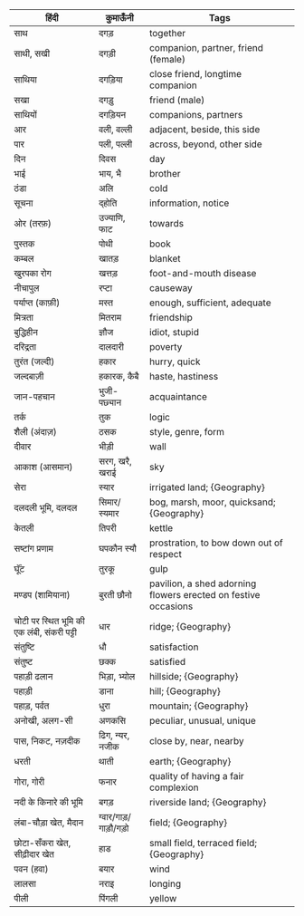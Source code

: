 हिंदी | कुमाऊँनी | Tags 
--- | --- | --- 
साथ | दगड़ | together
साथी, सखी | दगड़ी | companion, partner, friend (female)
साथिया | दगड़िया | close friend, longtime companion
सखा | दगड़ु | friend (male)
साथियों | दगड़ियन | companions, partners
आर | वली, वल्ली | adjacent, beside, this side
पार | पली, पल्ली | across, beyond, other side
दिन | दिवस | day
भाई | भाय, भै | brother
ठंडा | अलि | cold
सूचना | द्होति | information, notice
ओर (तरफ़) | उज्याणि, फाट | towards
पुस्तक | पोथी | book
कम्बल | खातड़ | blanket
खुरपका रोग | खत्तड़ | foot-and-mouth disease
नीचापुल | रप्टा | causeway
पर्याप्त (काफ़ी) | मस्त | enough, sufficient, adequate
मित्रता | मितराम | friendship
बुद्धिहीन | ज्ञौज | idiot, stupid
दरिद्रता | दालदारी | poverty
तुरंत (जल्दी) | हकार | hurry, quick
जल्दबाज़ी | हकारक, कैबै | haste, hastiness
जान-पहचान | भुजी-पछ्यान | acquaintance
तर्क | तुक | logic
शैली (अंदाज़) | ठसक | style, genre, form
दीवार | भीड़ी | wall
आकाश (आसमान) | सरग, खरै, खराई | sky
सेरा | स्यार | irrigated land; {Geography}
दलदली भूमि, दलदल | सिमार/स्यमार | bog, marsh, moor, quicksand; {Geography}
केतली | तिपरी | kettle
सष्टांग प्रणाम | घपकौन स्यौ | prostration, to bow down out of respect
घूॅंट | तुरकू | gulp
मण्डप (शामियाना) | बुरती छौनो | pavilion, a shed adorning flowers erected on festive occasions
चोटी पर स्थित भूमि की एक लंबी, संकरी पट्टी | धार | ridge; {Geography}
संतुष्टि | धौ | satisfaction
संतुष्ट | छक्क | satisfied
पहाड़ी ढलान | भिड़ा, भ्योल | hillside; {Geography}
पहाड़ी | डाना | hill; {Geography}
पहाड़, पर्वत | धुरा | mountain; {Geography}
अनोखी, अलग-सी | अणकसि | peculiar, unusual, unique
पास, निकट, नज़दीक | ढिग, न्यर, नजीक | close by, near, nearby
धरती | थाती | earth; {Geography}
गोरा, गोरी | फनार | quality of having a fair complexion
नदी के किनारे की भूमि | बगड़ | riverside land; {Geography}
लंबा-चौड़ा खेत, मैदान | ग्वार/गाड़/गाड़ौ/गड़ो | field; {Geography}
छोटा-सँकरा खेत, सीढ़ीदार खेत | हाड | small field, terraced field; {Geography}
पवन (हवा) | बयार | wind
लालसा | नराइ | longing
पीली | पिंगली | yellow